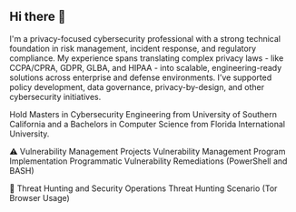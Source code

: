 ## Hi there 👋

I'm a privacy-focused cybersecurity professional with a strong technical foundation in risk management, incident response, and regulatory compliance. My experience spans translating complex privacy laws - like CCPA/CPRA, GDPR, GLBA, and HIPAA - into scalable, engineering-ready solutions across enterprise and defense environments. I’ve supported policy development, data governance, privacy-by-design, and other cybersecurity initiatives. 

Hold Masters in Cybersecurity Engineering from University of Southern California and a Bachelors in Computer Science from Florida International University.


⚠️ Vulnerability Management Projects
Vulnerability Management Program Implementation
Programmatic Vulnerability Remediations (PowerShell and BASH)

🚨 Threat Hunting and Security Operations
Threat Hunting Scenario (Tor Browser Usage)
